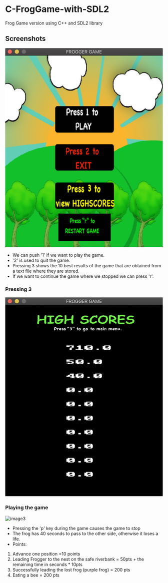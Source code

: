 # C-FrogGame-with-SDL2
Frog Game version using C++ and SDL2 library

## Screenshots

![image1]( https://github.com/JoseManuelMoyaVargas/C-FrogGame-with-SDL2/blob/master/screenshots/mainMenu.png)
 
 * We can push '1' if we want to play the game.
 * '2' is used to quit the game.
 * Pressing 3 shows the 10 best results of the game that are obtained from a text file where they are stored.
 * If we want to continue the game where we stopped we can press 'r'.
 
### Pressing 3
 ![image2](https://github.com/JoseManuelMoyaVargas/C-FrogGame-with-SDL2/blob/master/screenshots/highScoresMenu.png)
 

### Playing the game

 ![image3](https://github.com/JoseManuelMoyaVargas/C-FrogGame-with-SDL2/blob/master/screenshots/workingGameGIF.gif)
 * Pressing the 'p' key during the game causes the game to stop
 * The frog has 40 seconds to pass to the other side, otherwise it loses a life.
 * Points:
 1. Advance one position =10 points
 2. Leading Frogger to the nest on the safe riverbank = 50pts + the remaining time in seconds * 10pts 
 3. Successfully leading the lost frog (purple frog) = 200 pts
 4. Eating a bee = 200 pts
 

